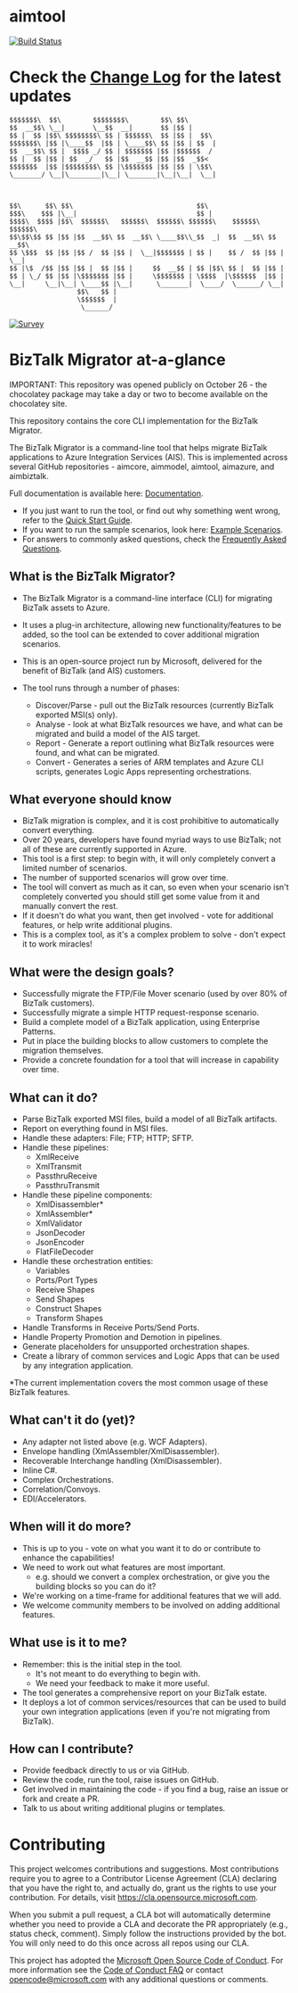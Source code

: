 # aimtool
[![Build Status](https://github.com/azure/aimtool/workflows/CI%20Build/badge.svg)](https://github.com/azure/aimtool/actions)

# Check the [Change Log](./CHANGELOG.md) for the latest updates

```
$$$$$$$\  $$\        $$$$$$$$\        $$\ $$\                              
$$  __$$\ \__|       \__$$  __|       $$ |$$ |                             
$$ |  $$ |$$\ $$$$$$$$\ $$ | $$$$$$\  $$ |$$ |  $$\                        
$$$$$$$\ |$$ |\____$$  |$$ | \____$$\ $$ |$$ | $$  |                       
$$  __$$\ $$ |  $$$$ _/ $$ | $$$$$$$ |$$ |$$$$$$  /                        
$$ |  $$ |$$ | $$  _/   $$ |$$  __$$ |$$ |$$  _$$<                         
$$$$$$$  |$$ |$$$$$$$$\ $$ |\$$$$$$$ |$$ |$$ | \$$\                        
\_______/ \__|\________|\__| \_______|\__|\__|  \__|                       
                                                                           
                                                                           
                                                                           
$$\      $$\ $$\                               $$\                         
$$$\    $$$ |\__|                              $$ |                        
$$$$\  $$$$ |$$\  $$$$$$\   $$$$$$\  $$$$$$\ $$$$$$\    $$$$$$\   $$$$$$\  
$$\$$\$$ $$ |$$ |$$  __$$\ $$  __$$\ \____$$\\_$$  _|  $$  __$$\ $$  __$$\ 
$$ \$$$  $$ |$$ |$$ /  $$ |$$ |  \__|$$$$$$$ | $$ |    $$ /  $$ |$$ |  \__|
$$ |\$  /$$ |$$ |$$ |  $$ |$$ |     $$  __$$ | $$ |$$\ $$ |  $$ |$$ |      
$$ | \_/ $$ |$$ |\$$$$$$$ |$$ |     \$$$$$$$ | \$$$$  |\$$$$$$  |$$ |      
\__|     \__|\__| \____$$ |\__|      \_______|  \____/  \______/ \__|      
                 $$\   $$ |                                                
                 \$$$$$$  |                                                
                  \______/                                                 
```

[![Survey](./docs/images/biztalk-migrator-questionnaire.png)](https://aka.ms/biztalkmigrationsurvey)
# BizTalk Migrator at-a-glance
IMPORTANT: This repository was opened publicly on October 26 - the chocolatey package may take a day or two to become available on the chocolatey site.

This repository contains the core CLI implementation for the BizTalk Migrator.

The BizTalk Migrator is a command-line tool that helps migrate BizTalk applications to Azure Integration Services (AIS).
This is implemented across several GitHub repositories - aimcore, aimmodel, aimtool, aimazure, and aimbiztalk.

Full documentation is available here: [Documentation](./docs/README.md).

- If you just want to run the tool, or find out why something went wrong, refer to the [Quick Start Guide](./docs/quick-start-guide.md).  
- If you want to run the sample scenarios, look here: [Example Scenarios](./docs/user-guide/scenarios/README.md).  
- For answers to commonly asked questions, check the [Frequently Asked Questions](./docs/frequently-asked-questions.md).  

## What is the BizTalk Migrator?

- The BizTalk Migrator is a command-line interface (CLI) for migrating BizTalk assets to Azure.  
- It uses a plug-in architecture, allowing new functionality/features to be added, so the tool can be extended to cover additional migration scenarios.
- This is an open-source project run by Microsoft, delivered for the benefit of BizTalk (and AIS) customers.

- The tool runs through a number of phases:
    - Discover/Parse - pull out the BizTalk resources (currently BizTalk exported MSI(s) only).
    - Analyse - look at what BizTalk resources we have, and what can be migrated and build a model of the AIS target.
    - Report - Generate a report outlining what BizTalk resources were found, and what can be migrated.
    - Convert - Generates a series of ARM templates and Azure CLI scripts, generates Logic Apps representing orchestrations.

## What everyone should know

- BizTalk migration is complex, and it is cost prohibitive to automatically convert everything.
- Over 20 years, developers have found myriad ways to use BizTalk; not all of these are currently supported in Azure.
- This tool is a first step: to begin with, it will only completely convert a limited number of scenarios.
- The number of supported scenarios will grow over time.
- The tool will convert as much as it can, so even when your scenario isn't completely converted you should still get some value from it and manually convert the rest.
- If it doesn't do what you want, then get involved - vote for additional features, or help write additional plugins.
- This is a complex tool, as it's a complex problem to solve - don't expect it to work miracles!

## What were the design goals?

- Successfully migrate the FTP/File Mover scenario (used by over 80&percnt; of BizTalk customers).
- Successfully migrate a simple HTTP request-response scenario.
- Build a complete model of a BizTalk application, using Enterprise Patterns.
- Put in place the building blocks to allow customers to complete the migration themselves.
- Provide a concrete foundation for a tool that will increase in capability over time.

## What can it do?

- Parse BizTalk exported MSI files, build a model of all BizTalk artifacts.
- Report on everything found in MSI files.
- Handle these adapters: File; FTP; HTTP; SFTP.
- Handle these pipelines:
    - XmlReceive
    - XmlTransmit
    - PassthruReceive
    - PassthruTransmit
- Handle these pipeline components:
    - XmlDisassembler*
    - XmlAssembler*
    - XmlValidator
    - JsonDecoder
    - JsonEncoder
    - FlatFileDecoder
- Handle these orchestration entities:
    - Variables
    - Ports/Port Types
    - Receive Shapes
    - Send Shapes
    - Construct Shapes
    - Transform Shapes
- Handle Transforms in Receive Ports/Send Ports.
- Handle Property Promotion and Demotion in pipelines.
- Generate placeholders for unsupported orchestration shapes.
- Create a library of common services and Logic Apps that can be used by any integration application.

*The current implementation covers the most common usage of these BizTalk features.

## What can't it do (yet)?

- Any adapter not listed above (e.g. WCF Adapters).
- Envelope handling (XmlAssembler/XmlDisassembler).
- Recoverable Interchange handling (XmlDisassembler).
- Inline C#.
- Complex Orchestrations.
- Correlation/Convoys.
- EDI/Accelerators.

## When will it do more?

- This is up to you - vote on what you want it to do or contribute to enhance the capabilities!
- We need to work out what features are most important.
    - e.g. should we convert a complex orchestration, or give you the building blocks so you can do it?
- We're working on a time-frame for additional features that we will add.
- We welcome community members to be involved on adding additional features.

## What use is it to me?
- Remember: this is the initial step in the tool.
    - It's not meant to do everything to begin with.
    - We need your feedback to make it more useful.
- The tool generates a comprehensive report on your BizTalk estate.
- It deploys a lot of common services/resources that can be used to build your own integration applications (even if you're not migrating from BizTalk).

## How can I contribute?

- Provide feedback directly to us or via GitHub.
- Review the code, run the tool, raise issues on GitHub.
- Get involved in maintaining the code - if you find a bug, raise an issue or fork and create a PR.
- Talk to us about writing additional plugins or templates.

# Contributing

This project welcomes contributions and suggestions.  Most contributions require you to agree to a
Contributor License Agreement (CLA) declaring that you have the right to, and actually do, grant us
the rights to use your contribution. For details, visit https://cla.opensource.microsoft.com.

When you submit a pull request, a CLA bot will automatically determine whether you need to provide
a CLA and decorate the PR appropriately (e.g., status check, comment). Simply follow the instructions
provided by the bot. You will only need to do this once across all repos using our CLA.

This project has adopted the [Microsoft Open Source Code of Conduct](https://opensource.microsoft.com/codeofconduct/).
For more information see the [Code of Conduct FAQ](https://opensource.microsoft.com/codeofconduct/faq/) or
contact [opencode@microsoft.com](mailto:opencode@microsoft.com) with any additional questions or comments.

